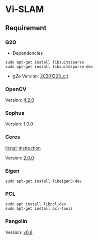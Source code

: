 # Vi-SLAM

## Requirement

### G2O

- Dependencies
```
sudo apt-get install libsuitesparse
sudo apt-get install libsuitesparse-dev
```
- g2o
Version: [20201223_git](https://github.com/RainerKuemmerle/g2o/releases/tag/20201223_git)

### OpenCV 

Version: [4.2.0](https://github.com/opencv/opencv/releases/tag/4.2.0)

### Sophus

Version: [1.0.0](https://github.com/strasdat/Sophus/releases/tag/v1.0.0)

### Ceres

[Install instruction](http://ceres-solver.org/installation.html)

Version: [2.0.0](https://github.com/ceres-solver/ceres-solver/releases/tag/2.0.0)

### Eigen
```
sudo apt-get install libeigen3-dev
```

### PCL
```
sudo apt install libpcl-dev
sudo apt-get install pcl-tools
```

### Pangolin
Version: [v0.6](https://github.com/stevenlovegrove/Pangolin/releases/tag/v0.6)

